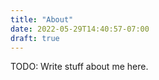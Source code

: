 ```yaml
---
title: "About"
date: 2022-05-29T14:40:57-07:00
draft: true
---
```

TODO: Write stuff about me here.

